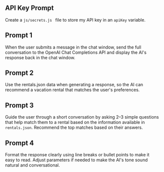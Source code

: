## API Key Prompt
Create a `js/secrets.js ` file to store my API key in an `apiKey` variable.

## Prompt 1
When the user submits a message in the chat window, send the full conversation to the OpenAI Chat Completions API and display the AI's response back in the chat window.

## Prompt 2
Use the rentals.json data when generating a response, so the AI can recommend a vacation rental that matches the user's preferences.

## Prompt 3
Guide the user through a short conversation by asking 2–3 simple questions that help match them to a rental based on the information available in `rentals.json`. Recommend the top matches based on their answers.

## Prompt 4
Format the response clearly using line breaks or bullet points to make it easy to read. Adjust parameters if needed to make the AI's tone sound natural and conversational.